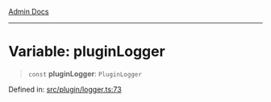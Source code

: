 [Admin Docs](/)

***

# Variable: pluginLogger

> `const` **pluginLogger**: `PluginLogger`

Defined in: [src/plugin/logger.ts:73](https://github.com/gautam-divyanshu/talawa-api/blob/84910820371ade6fdca33545b3a0fc1e929731b2/src/plugin/logger.ts#L73)
